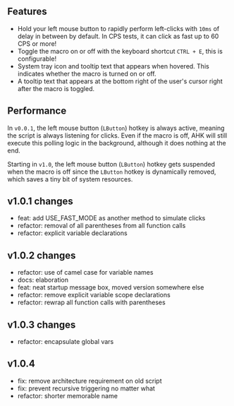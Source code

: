 ## Features
- Hold your left mouse button to rapidly perform left-clicks with `10ms` of delay in between by default. In CPS tests, it can click as fast up to 60 CPS or more!
- Toggle the macro on or off with the keyboard shortcut `CTRL + E`, this is configurable!
- System tray icon and tooltip text that appears when hovered. This indicates whether the macro is turned on or off.
- A tooltip text that appears at the bottom right of the user's cursor right after the macro is toggled.

## Performance
In `v0.0.1`, the left mouse button (`LButton`) hotkey is always active, meaning the script is always listening for clicks. Even if the macro is off, AHK will still execute this polling logic in the background, although it does nothing at the end.

Starting in `v1.0`, the left mouse button (`LButton`) hotkey gets suspended when the macro is off since the `LButton` hotkey is dynamically removed, which saves a tiny bit of system resources.

## v1.0.1 changes
- feat: add USE_FAST_MODE as another method to simulate clicks 
- refactor: removal of all parentheses from all function calls
- refactor: explicit variable declarations

## v1.0.2 changes
- refactor: use of camel case for variable names
- docs: elaboration
- feat: neat startup message box, moved version somewhere else
- refactor: remove explicit variable scope declarations
- refactor: rewrap all function calls with parentheses

## v1.0.3 changes
- refactor: encapsulate global vars

## v1.0.4
- fix: remove architecture requirement on old script
- fix: prevent recursive triggering no matter what
- refactor: shorter memorable name
